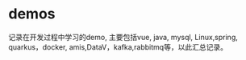# demos
记录在开发过程中学习的demo, 主要包括vue, java, mysql, Linux,spring, quarkus，docker, amis,DataV，kafka,rabbitmq等，以此汇总记录。

